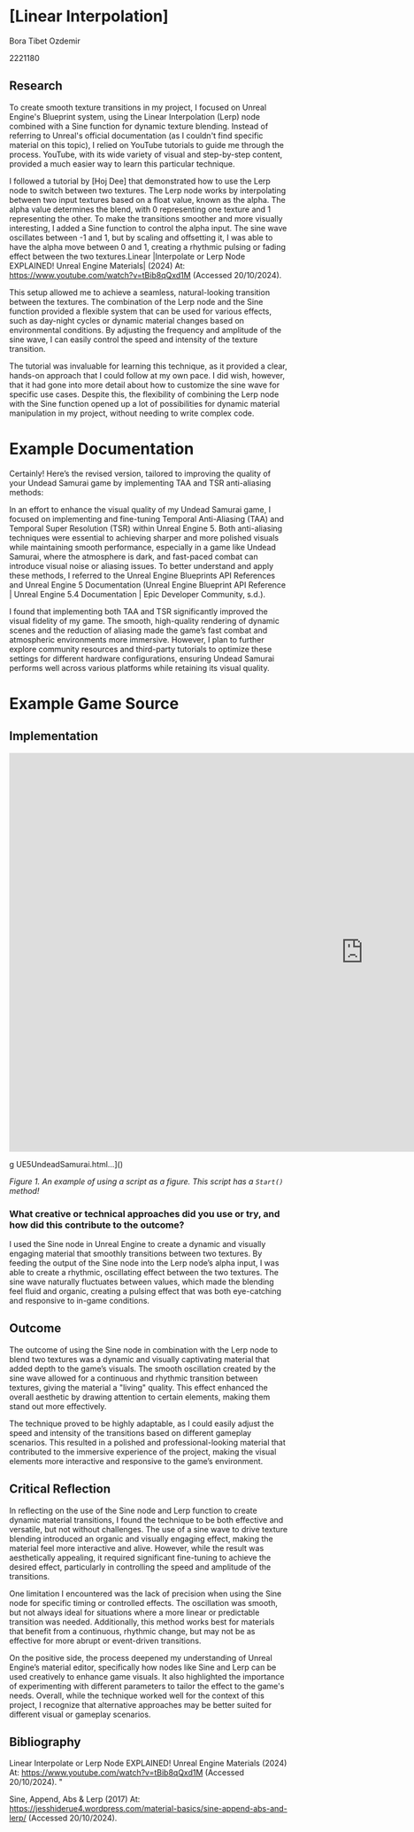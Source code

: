 # [Linear Interpolation]



Bora Tibet Ozdemir

2221180

## Research





To create smooth texture transitions in my project, I focused on Unreal Engine's Blueprint system, using the Linear Interpolation (Lerp) node combined with a Sine function for dynamic texture blending. Instead of referring to Unreal's official documentation (as I couldn't find specific material on this topic), I relied on YouTube tutorials to guide me through the process. YouTube, with its wide variety of visual and step-by-step content, provided a much easier way to learn this particular technique.

I followed a tutorial by [Hoj Dee] that demonstrated how to use the Lerp node to switch between two textures. The Lerp node works by interpolating between two input textures based on a float value, known as the alpha. The alpha value determines the blend, with 0 representing one texture and 1 representing the other. To make the transitions smoother and more visually interesting, I added a Sine function to control the alpha input. The sine wave oscillates between -1 and 1, but by scaling and offsetting it, I was able to have the alpha move between 0 and 1, creating a rhythmic pulsing or fading effect between the two textures.Linear |Interpolate or Lerp Node EXPLAINED! Unreal Engine Materials| (2024) At: https://www.youtube.com/watch?v=tBib8qQxd1M (Accessed  20/10/2024).


This setup allowed me to achieve a seamless, natural-looking transition between the textures. The combination of the Lerp node and the Sine function provided a flexible system that can be used for various effects, such as day-night cycles or dynamic material changes based on environmental conditions. By adjusting the frequency and amplitude of the sine wave, I can easily control the speed and intensity of the texture transition.

The tutorial was invaluable for learning this technique, as it provided a clear, hands-on approach that I could follow at my own pace. I did wish, however, that it had gone into more detail about how to customize the sine wave for specific use cases. Despite this, the flexibility of combining the Lerp node with the Sine function opened up a lot of possibilities for dynamic material manipulation in my project, without needing to write complex code.
# Example Documentation

Certainly! Here’s the revised version, tailored to improving the quality of your Undead Samurai game by implementing TAA and TSR anti-aliasing methods:

In an effort to enhance the visual quality of my Undead Samurai game, I focused on implementing and fine-tuning Temporal Anti-Aliasing (TAA) and Temporal Super Resolution (TSR) within Unreal Engine 5. Both anti-aliasing techniques were essential to achieving sharper and more polished visuals while maintaining smooth performance, especially in a game like Undead Samurai, where the atmosphere is dark, and fast-paced combat can introduce visual noise or aliasing issues. To better understand and apply these methods, I referred to the Unreal Engine Blueprints API References and Unreal Engine 5 Documentation (Unreal Engine Blueprint API Reference | Unreal Engine 5.4 Documentation | Epic Developer Community, s.d.).

I found that implementing both TAA and TSR significantly improved the visual fidelity of my game. The smooth, high-quality rendering of dynamic scenes and the reduction of aliasing made the game’s fast combat and atmospheric environments more immersive. However, I plan to further explore community resources and third-party tutorials to optimize these settings for different hardware configurations, ensuring Undead Samurai performs well across various platforms while retaining its visual quality.
# Example Game Source






## Implementation

<html>
<body>

<iframe width="1280" height="720" src="https://www.youtube.com/embed/NbYD3lNKyrQ" title="Anti Aliasing methods Unreal Engine test" frameborder="0" allow="accelerometer; autoplay; clipboard-write; encrypted-media; gyroscope; picture-in-picture; web-share" referrerpolicy="strict-origin-when-cross-origin" allowfullscreen></iframe>
</body>
</html>

g UE5UndeadSamurai.html…]()



*Figure 1. An example of using a script as a figure. This script has a `Start()` method!*

### What creative or technical approaches did you use or try, and how did this contribute to the outcome?


I used the Sine node in Unreal Engine to create a dynamic and visually engaging material that smoothly transitions between two textures. By feeding the output of the Sine node into the Lerp node’s alpha input, I was able to create a rhythmic, oscillating effect between the two textures. The sine wave naturally fluctuates between values, which made the blending feel fluid and organic, creating a pulsing effect that was both eye-catching and responsive to in-game conditions.



## Outcome
The outcome of using the Sine node in combination with the Lerp node to blend two textures was a dynamic and visually captivating material that added depth to the game’s visuals. The smooth oscillation created by the sine wave allowed for a continuous and rhythmic transition between textures, giving the material a "living" quality. This effect enhanced the overall aesthetic by drawing attention to certain elements, making them stand out more effectively.

The technique proved to be highly adaptable, as I could easily adjust the speed and intensity of the transitions based on different gameplay scenarios. This resulted in a polished and professional-looking material that contributed to the immersive experience of the project, making the visual elements more interactive and responsive to the game’s environment.


## Critical Reflection
In reflecting on the use of the Sine node and Lerp function to create dynamic material transitions, I found the technique to be both effective and versatile, but not without challenges. The use of a sine wave to drive texture blending introduced an organic and visually engaging effect, making the material feel more interactive and alive. However, while the result was aesthetically appealing, it required significant fine-tuning to achieve the desired effect, particularly in controlling the speed and amplitude of the transitions.

One limitation I encountered was the lack of precision when using the Sine node for specific timing or controlled effects. The oscillation was smooth, but not always ideal for situations where a more linear or predictable transition was needed. Additionally, this method works best for materials that benefit from a continuous, rhythmic change, but may not be as effective for more abrupt or event-driven transitions.

On the positive side, the process deepened my understanding of Unreal Engine’s material editor, specifically how nodes like Sine and Lerp can be used creatively to enhance game visuals. It also highlighted the importance of experimenting with different parameters to tailor the effect to the game's needs. Overall, while the technique worked well for the context of this project, I recognize that alternative approaches may be better suited for different visual or gameplay scenarios.





## Bibliography

Linear Interpolate or Lerp Node EXPLAINED! Unreal Engine Materials (2024) At: https://www.youtube.com/watch?v=tBib8qQxd1M (Accessed  20/10/2024).
"

Sine, Append, Abs & Lerp (2017) At: https://jesshiderue4.wordpress.com/material-basics/sine-append-abs-and-lerp/ (Accessed  20/10/2024).

